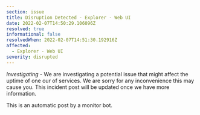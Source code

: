 ```yaml
---
section: issue
title: Disruption Detected - Explorer - Web UI
date: 2022-02-07T14:50:29.106096Z
resolved: true
informational: false
resolvedWhen: 2022-02-07T14:51:30.192916Z
affected:
  - Explorer - Web UI
severity: disrupted
---
```

*Investigating* - We are investigating a potential issue that might affect the uptime of one our of services. We are sorry for any inconvenience this may cause you. This incident post will be updated once we have more information.

This is an automatic post by a monitor bot.
        